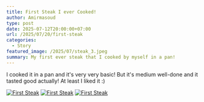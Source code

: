 ```yaml
---
title: First Steak I ever Cooked!
author: Amirmasoud
type: post
date: 2025-07-12T20:00:00+07:00
url: /2025/07/20/first-steak
categories:
  - Story
featured_image: /2025/07/steak_3.jpeg
summary: My first ever steak that I cooked by myself in a pan!
---
```


I cooked it in a pan and it's very very basic! But it's medium well-done
and it tasted good actually! At least I liked it :)

[![First Steak](/2025/07/steak_3.jpeg)](/2025/07/steak_3.jpeg)
[![First Steak](/2025/07/steak_2.jpeg)](/2025/07/steak_2.jpeg)
[![First Steak](/2025/07/steak_1.jpeg)](/2025/07/steak_1.jpeg)
